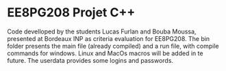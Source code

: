 # EE8PG208 Projet C++

Code develloped by the students Lucas Furlan and Bouba Moussa, presented at Bordeaux INP as criteria evaluation for EE8PG208. The bin folder presents the main file (already compiled) and a run file, with compile commands for windows. Linux and MacOs macros will be added in te future. The userdata provides some logins and passwords. 